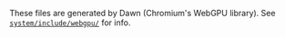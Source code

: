 These files are generated by Dawn (Chromium's WebGPU library).
See [`system/include/webgpu/`](../../include/webgpu/) for info.
